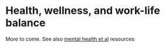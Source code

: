 # Health, wellness, and work-life balance

More to come. See also [mental health et al](./Resources%20and%20How-Tos/mental_health.md) resources
